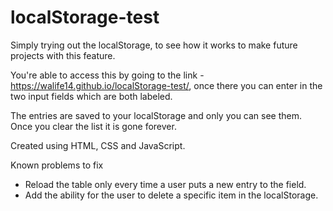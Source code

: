 # localStorage-test
Simply trying out the localStorage, to see how it works to make future projects with this feature.

You're able to access this by going to the link - https://walife14.github.io/localStorage-test/, once there you can enter in the two input fields which are both labeled.

The entries are saved to your localStorage and only you can see them. Once you clear the list it is gone forever.

Created using HTML, CSS and JavaScript.

Known problems to fix
  - Reload the table only every time a user puts a new entry to the field.
  - Add the ability for the user to delete a specific item in the localStorage.
